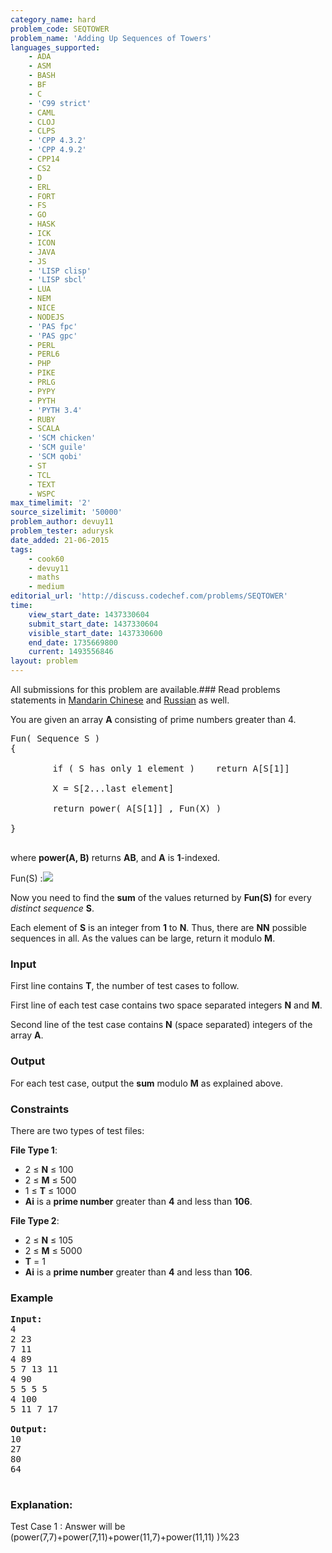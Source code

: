 ```yaml
---
category_name: hard
problem_code: SEQTOWER
problem_name: 'Adding Up Sequences of Towers'
languages_supported:
    - ADA
    - ASM
    - BASH
    - BF
    - C
    - 'C99 strict'
    - CAML
    - CLOJ
    - CLPS
    - 'CPP 4.3.2'
    - 'CPP 4.9.2'
    - CPP14
    - CS2
    - D
    - ERL
    - FORT
    - FS
    - GO
    - HASK
    - ICK
    - ICON
    - JAVA
    - JS
    - 'LISP clisp'
    - 'LISP sbcl'
    - LUA
    - NEM
    - NICE
    - NODEJS
    - 'PAS fpc'
    - 'PAS gpc'
    - PERL
    - PERL6
    - PHP
    - PIKE
    - PRLG
    - PYPY
    - PYTH
    - 'PYTH 3.4'
    - RUBY
    - SCALA
    - 'SCM chicken'
    - 'SCM guile'
    - 'SCM qobi'
    - ST
    - TCL
    - TEXT
    - WSPC
max_timelimit: '2'
source_sizelimit: '50000'
problem_author: devuy11
problem_tester: adurysk
date_added: 21-06-2015
tags:
    - cook60
    - devuy11
    - maths
    - medium
editorial_url: 'http://discuss.codechef.com/problems/SEQTOWER'
time:
    view_start_date: 1437330604
    submit_start_date: 1437330604
    visible_start_date: 1437330600
    end_date: 1735669800
    current: 1493556846
layout: problem
---
```

All submissions for this problem are available.###  Read problems statements in [Mandarin Chinese](http://www.codechef.com/download/translated/COOK60/mandarin/SEQTOWER.pdf) and [Russian](http://www.codechef.com/download/translated/COOK60/russian/SEQTOWER.pdf) as well.

You are given an array **A** consisting of prime numbers greater than 4.

<pre>
Fun( Sequence S )
{

        if ( S has only 1 element )    return A[S[1]]

        X = S[2...last element]

        return power( A[S[1]] , Fun(X) )

}

</pre>
where **power(A, B)** returns **AB**, and **A** is **1**-indexed.

Fun(S) :![](https://s3.amazonaws.com/codechef_shared/download/seq.png)

Now you need to find the **sum** of the values returned by **Fun(S)** for every *distinct sequence* **S**.

Each element of **S** is an integer from **1** to **N**. Thus, there are **NN** possible sequences in all. As the values can be large, return it modulo **M**.

### Input

First line contains **T**, the number of test cases to follow.

First line of each test case contains two space separated integers **N** and **M**.

Second line of the test case contains **N** (space separated) integers of the array **A**.

### Output

For each test case, output the **sum** modulo **M** as explained above.

### Constraints

There are two types of test files:

**File Type 1**:

- 2 ≤ **N** ≤ 100
- 2 ≤ **M** ≤ 500
- 1 ≤ **T** ≤ 1000
- **Ai** is a **prime number** greater than **4** and less than **106**.

**File Type 2**:

- 2 ≤ **N** ≤ 105
- 2 ≤ **M** ≤ 5000
- **T** = 1
- **Ai** is a **prime number** greater than **4** and less than **106**.

### Example

<pre><b>Input:</b>
4
2 23
7 11
4 89
5 7 13 11
4 90
5 5 5 5
4 100
5 11 7 17

<b>Output:</b>
10
27
80
64

</pre>
### Explanation:

 Test Case 1 : Answer will be (power(7,7)+power(7,11)+power(11,7)+power(11,11) )%23

